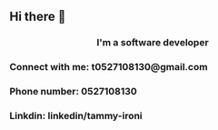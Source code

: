 ## Hi there 👋

<h3 align="center">I'm a software developer</h3>

<h3 align="left">Connect with me:  t0527108130@gmail.com</h3>
<h3 align="left">Phone number: 0527108130</h3>
<h3 align="left">Linkdin: linkedin/tammy-ironi</h3>
<p align="left">
</p>
